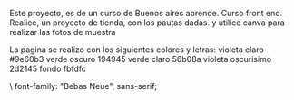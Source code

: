 Este proyecto, es de un curso de Buenos aires aprende. Curso front end.
Realice, un proyecto de tienda, con los pautas dadas. y utilice canva para realizar las fotos de muestra

La pagina se realizo con los siguientes colores y letras: 
violeta claro #9e60b3
verde oscuro 194945
verde claro 56b08a
violeta oscurisimo 2d2145
fondo fbfdfc

\\ font-family: "Bebas Neue", sans-serif;